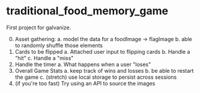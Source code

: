 # traditional_food_memory_game
First project for galvanize.


0. Asset gathering:
       a. model the data for a foodImage -> flagImage
       b. able to randomly shuffle those elements
1. Cards to be flipped
       a. Attached user input to flipping cards
          b. Handle a "hit"
          c. Handle a "miss"
2. Handle the timer
       a. What happens when a user "loses"
3. Overall Game Stats
        a. keep track of wins and losses
        b. be able to restart the game
        c. (stretch) use local storage to persist across sessions
4. (if you're too fast) Try using an API to source the images
